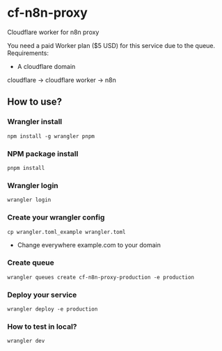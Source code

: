 # cf-n8n-proxy
Cloudflare worker for n8n proxy

You need a paid Worker plan ($5 USD) for this service due to the queue.
Requirements:
- A cloudflare domain

cloudflare -> cloudflare worker -> n8n

## How to use?

### Wrangler install
```
npm install -g wrangler pnpm
```

### NPM package install
```
pnpm install
```

### Wrangler login
```
wrangler login
```

### Create your wrangler config
```
cp wrangler.toml_example wrangler.toml
```

- Change everywhere example.com to your domain


### Create queue
```
wrangler queues create cf-n8n-proxy-production -e production
```

### Deploy your service
```
wrangler deploy -e production
```


### How to test in local?
```
wrangler dev
```

